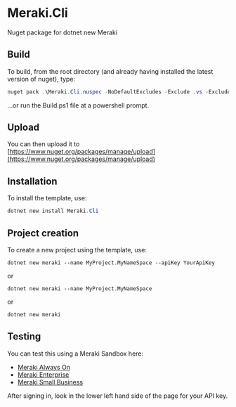 # Meraki.Cli

Nuget package for dotnet new Meraki

## Build

To build, from the root directory (and already having installed the latest version of nuget), type:
``` powershell
nuget pack .\Meraki.Cli.nuspec -NoDefaultExcludes -Exclude .vs -Exclude .suo -Exclude ps1
```
...or run the Build.ps1 file at a powershell prompt.

## Upload
You can then upload it to [https://www.nuget.org/packages/manage/upload](https://www.nuget.org/packages/manage/upload)

## Installation
To install the template, use:
``` powershell
dotnet new install Meraki.Cli
```

## Project creation
To create a new project using the template, use:

```
dotnet new meraki --name MyProject.MyNameSpace --apiKey YourApiKey
```

or

```
dotnet new meraki --name MyProject.MyNameSpace
```

or

``` powershell
dotnet new meraki
```

## Testing

You can test this using a Meraki Sandbox here:

- [Meraki Always On](https://devnetsandbox.cisco.com/RM/Diagram/Index/a9487767-deef-4855-b3e3-880e7f39eadc?diagramType=Topology)
- [Meraki Enterprise](https://devnetsandbox.cisco.com/RM/Diagram/Index/e7b3932b-0d47-408e-946e-c23a0c031bda?diagramType=Topology)
- [Meraki Small Business](https://devnetsandbox.cisco.com/RM/Diagram/Index/aa48e6e2-3e59-4b87-bfe5-7833c45f8db8?diagramType=Topology)

After signing in, look in the lower left hand side of the page for your API key.
